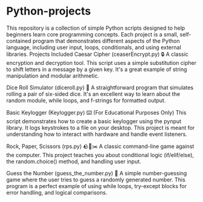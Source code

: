 # Python-projects
This repository is a collection of simple Python scripts designed to help beginners learn core programming concepts. Each project is a small, self-contained program that demonstrates different aspects of the Python language, including user input, loops, conditionals, and using external libraries.
Projects Included
Caesar Cipher (ceaserEncrypt.py) 🔒
A classic encryption and decryption tool. This script uses a simple substitution cipher to shift letters in a message by a given key. It's a great example of string manipulation and modular arithmetic.

Dice Roll Simulator (diceroll.py) 🎲
A straightforward program that simulates rolling a pair of six-sided dice. It's an excellent way to learn about the random module, while loops, and f-strings for formatted output.

Basic Keylogger (Keylogger.py) ⌨️
(For Educational Purposes Only)
This script demonstrates how to create a basic keylogger using the pynput library. It logs keystrokes to a file on your desktop. This project is meant for understanding how to interact with hardware and handle event listeners.

Rock, Paper, Scissors (rps.py) 🪨📄✂️
A classic command-line game against the computer. This project teaches you about conditional logic (if/elif/else), the random.choice() method, and handling user input.

Guess the Number (guess_the_number.py) 🔢
A simple number-guessing game where the user tries to guess a randomly generated number. This program is a perfect example of using while loops, try-except blocks for error handling, and logical comparisons.

